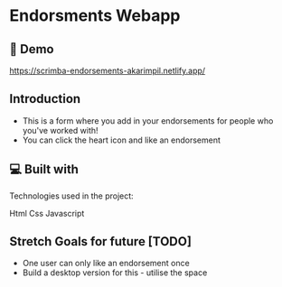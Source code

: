 # Endorsments Webapp

## 🚀 Demo
https://scrimba-endorsements-akarimpil.netlify.app/

## Introduction
- This is a form where you add in your endorsements for people who you've worked with!
- You can click the heart icon and like an endorsement


## 💻 Built with
Technologies used in the project:

Html
Css
Javascript

## Stretch Goals for future [TODO]
- One user can only like an endorsement once
- Build a desktop version for this - utilise the space
